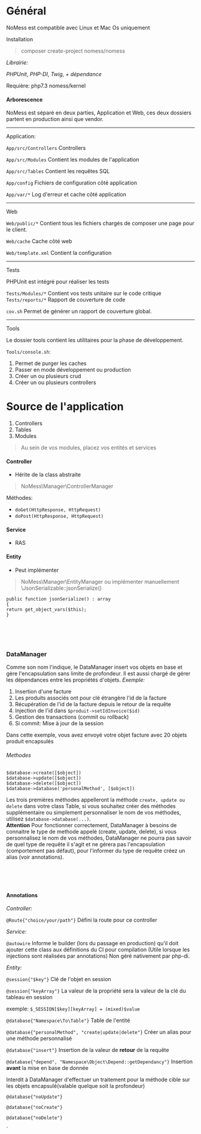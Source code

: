 # Général

NoMess est compatible avec Linux et Mac Os uniquement

Installation
> composer create-project nomess/nomess

*Librairie:*

*PHPUnit*, 
*PHP-DI*, 
*Twig*, 
*+ dépendance*

Requière: 
php7.3 
nomess/kernel


#### Arborescence

NoMess est séparé en deux parties, Application et Web, ces deux dossiers partent en production ainsi que vendor.

---
Application:


`App/src/Controllers` Controllers

`App/src/Modules` Contient les modules de l'application

`App/src/Tables` Contient les requêtes SQL

`App/config` Fichiers de configuration côté application

`App/var/*` Log d'erreur et cache côté application

---
Web


`Web/public/*` Contient tous les fichiers chargés de composer une page pour le client.

`Web/cache` Cache côté web

`Web/template.xml` Contient la configuration 

---
Tests

PHPUnit est intégré pour réaliser les tests

 

`Tests/Modules/*` Contient vos tests unitaire sur le code critique
`Tests/reports/*` Rapport de couverture de code

`cov.sh` Permet de générer un rapport de couverture global.


---
Tools

Le dossier tools contient les utilitaires pour la phase de développement.

`Tools/console.sh`:<br>
1.  Permet de purger les caches
2.  Passer en mode développement ou production
3.  Créer un ou plusieurs crud
4.  Créer un ou plusieurs controllers


# Source de l'application

1.  Controllers
2.  Tables
3.  Modules
>  Au sein de vos modules, placez vos entités et services

#### Controller

*  Hérite de la class abstraite 
>  NoMess\Manager\ControllerManager

Méthodes:

* `doGet(HttpResponse, HttpRequest)`
* `doPost(HttpResponse, HttpRequest)`


#### Service

* RAS


#### Entity

* Peut implémenter 
>  NoMess\Manager\EntityManager
ou implémenter manuellement
> \JsonSerializable::jsonSerialize()

`public function jsonSerialize() : array`
<br>
`{`<br>
    `return get_object_vars($this);`<br>
`}`

<br>
<br>
<br>

### DataManager

Comme son nom l'indique, le DataManager insert vos objets en base et gère l'encapsulation sans limite de profondeur. Il est aussi chargé de gérer les dépendances entre les propriétés d'objets.
*Exemple:*

1.  Insertion d'une facture
2.  Les produits associés ont pour clé étrangère l'id de la facture
3.  Récupération de l'id de la facture depuis le retour de la requête
4.  Injection de l'id dans `$produit->setIdInvoice($id)`
5.  Gestion des transactions (commit ou rollback)
6.  Si commit: Mise à jour de la session

Dans cette exemple, vous avez envoyé votre objet facture avec 20 objets produit encapsulés

###### Methodes
`$database->create([$object])` <br>
`$database->update([$object])` <br>
`$database->delete([$object])` <br>
`$database->database('personalMethod', [$object])` <br>

Les trois premières méthodes appelleront la méthode `create, update ou delete` dans votre class Table, si vous souhaitez créer des méthodes supplémentaire ou simplement personnaliser le nom de vos méthodes, utilisez `$database->database(...)`. <br>
**Attention** Pour fonctionner correctement, DataManager à besoins de connaitre le type de methode appelé (create, update, delete), si vous personnalisez le nom de vos méthodes, DataManager ne pourra pas savoir de quel type de requête il s'agit et ne gérera pas l'encapsulation (comportement pas défaut), pour l'informer du type de requête créez un alias (voir annotations).



<br>
<br>
<br>

#### Annotations

*Controller:* 

`@Route{"choice/your/path"}` Défini la route pour ce controller


*Service:*

`@autowire` Informe le builder (lors du passage en production) qu'il doit ajouter cette class aux définitions du CI pour compilation (Utile lorsque les injections sont réalisées par annotations)
Non géré nativement par php-di.


*Entity:*

`@session{"$key"}` Clé de l'objet en session

`@session{"keyArray"}` La valeur de la propriété sera la valeur de la clé du tableau en session

exemple: `$_SESSION[$key][keyArray] = (mixed)$value`


`@database{"Namespace\To\Table"}` Table de l'entité

`@database{"personalMethod", "create|update|delete"}` Créer un alias pour une méthode personnalisé

`@database{"insert"}` Insertion de la valeur de **retour** de la requête

`@database{"depend", "Namespace\Object\Depend::getDependancy"}` Insertion **avant** la mise en base de donnée


Interdit à DataManager d'effectuer un traitement pour la méthode cible sur les objets encapsulé(valable quelque soit la profondeur)

`@database{"noUpdate"}`

`@database{"noCreate"}`

`@database{"noDelete"}`



`

 
